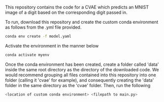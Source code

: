 This repository contains the code for a CVAE which predicts an MNIST image of a digit based on the corresponding digit passed in.

To run, download this repository and create the custom conda environment as follows from the .yml file provided.

```bash
conda env create -f model.yaml
```

Activate the environment in the manner below

```bash
conda activate myenv
```

Once the conda environment has been created, create a folder called 'data' inside the same root directory as the directory of the downloaded code. We would recommend grouping all files contained into this repository into one folder (calling it 'cvae' for example), and consequently creating the 'data' folder in the same directory as the 'cvae' folder. Then, run the following

```bash
<location of custom conda environment> <filepath to main.py>
```
